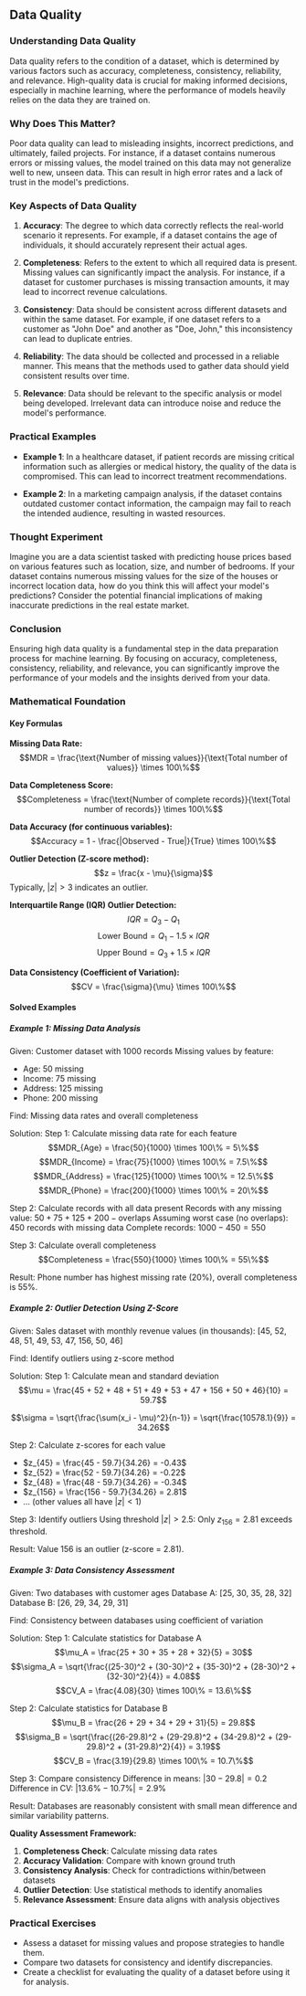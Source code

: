 ## Data Quality

### Understanding Data Quality

Data quality refers to the condition of a dataset, which is determined by various factors such as accuracy, completeness, consistency, reliability, and relevance. High-quality data is crucial for making informed decisions, especially in machine learning, where the performance of models heavily relies on the data they are trained on.

### Why Does This Matter?

Poor data quality can lead to misleading insights, incorrect predictions, and ultimately, failed projects. For instance, if a dataset contains numerous errors or missing values, the model trained on this data may not generalize well to new, unseen data. This can result in high error rates and a lack of trust in the model's predictions.

### Key Aspects of Data Quality

1. **Accuracy**: The degree to which data correctly reflects the real-world scenario it represents. For example, if a dataset contains the age of individuals, it should accurately represent their actual ages.

2. **Completeness**: Refers to the extent to which all required data is present. Missing values can significantly impact the analysis. For instance, if a dataset for customer purchases is missing transaction amounts, it may lead to incorrect revenue calculations.

3. **Consistency**: Data should be consistent across different datasets and within the same dataset. For example, if one dataset refers to a customer as "John Doe" and another as "Doe, John," this inconsistency can lead to duplicate entries.

4. **Reliability**: The data should be collected and processed in a reliable manner. This means that the methods used to gather data should yield consistent results over time.

5. **Relevance**: Data should be relevant to the specific analysis or model being developed. Irrelevant data can introduce noise and reduce the model's performance.

### Practical Examples

- **Example 1**: In a healthcare dataset, if patient records are missing critical information such as allergies or medical history, the quality of the data is compromised. This can lead to incorrect treatment recommendations.

- **Example 2**: In a marketing campaign analysis, if the dataset contains outdated customer contact information, the campaign may fail to reach the intended audience, resulting in wasted resources.

### Thought Experiment

Imagine you are a data scientist tasked with predicting house prices based on various features such as location, size, and number of bedrooms. If your dataset contains numerous missing values for the size of the houses or incorrect location data, how do you think this will affect your model's predictions? Consider the potential financial implications of making inaccurate predictions in the real estate market.

### Conclusion

Ensuring high data quality is a fundamental step in the data preparation process for machine learning. By focusing on accuracy, completeness, consistency, reliability, and relevance, you can significantly improve the performance of your models and the insights derived from your data.

### Mathematical Foundation

#### Key Formulas

**Missing Data Rate:**
$$MDR = \frac{\text{Number of missing values}}{\text{Total number of values}} \times 100\%$$

**Data Completeness Score:**
$$Completeness = \frac{\text{Number of complete records}}{\text{Total number of records}} \times 100\%$$

**Data Accuracy (for continuous variables):**
$$Accuracy = 1 - \frac{|Observed - True|}{True} \times 100\%$$

**Outlier Detection (Z-score method):**
$$z = \frac{x - \mu}{\sigma}$$
Typically, $|z| > 3$ indicates an outlier.

**Interquartile Range (IQR) Outlier Detection:**
$$IQR = Q_3 - Q_1$$
$$\text{Lower Bound} = Q_1 - 1.5 \times IQR$$
$$\text{Upper Bound} = Q_3 + 1.5 \times IQR$$

**Data Consistency (Coefficient of Variation):**
$$CV = \frac{\sigma}{\mu} \times 100\%$$

#### Solved Examples

##### Example 1: Missing Data Analysis

Given: Customer dataset with 1000 records
Missing values by feature:
- Age: 50 missing
- Income: 75 missing  
- Address: 125 missing
- Phone: 200 missing

Find: Missing data rates and overall completeness

Solution:
Step 1: Calculate missing data rate for each feature
$$MDR_{Age} = \frac{50}{1000} \times 100\% = 5\%$$
$$MDR_{Income} = \frac{75}{1000} \times 100\% = 7.5\%$$
$$MDR_{Address} = \frac{125}{1000} \times 100\% = 12.5\%$$
$$MDR_{Phone} = \frac{200}{1000} \times 100\% = 20\%$$

Step 2: Calculate records with all data present
Records with any missing value: $50 + 75 + 125 + 200 - \text{overlaps}$
Assuming worst case (no overlaps): $450$ records with missing data
Complete records: $1000 - 450 = 550$

Step 3: Calculate overall completeness
$$Completeness = \frac{550}{1000} \times 100\% = 55\%$$

Result: Phone number has highest missing rate (20%), overall completeness is 55%.

##### Example 2: Outlier Detection Using Z-Score

Given: Sales dataset with monthly revenue values (in thousands):
[45, 52, 48, 51, 49, 53, 47, 156, 50, 46]

Find: Identify outliers using z-score method

Solution:
Step 1: Calculate mean and standard deviation
$$\mu = \frac{45 + 52 + 48 + 51 + 49 + 53 + 47 + 156 + 50 + 46}{10} = 59.7$$

$$\sigma = \sqrt{\frac{\sum(x_i - \mu)^2}{n-1}} = \sqrt{\frac{10578.1}{9}} = 34.26$$

Step 2: Calculate z-scores for each value
- $z_{45} = \frac{45 - 59.7}{34.26} = -0.43$
- $z_{52} = \frac{52 - 59.7}{34.26} = -0.22$
- $z_{48} = \frac{48 - 59.7}{34.26} = -0.34$
- $z_{156} = \frac{156 - 59.7}{34.26} = 2.81$
- ... (other values all have $|z| < 1$)

Step 3: Identify outliers
Using threshold $|z| > 2.5$:
Only $z_{156} = 2.81$ exceeds threshold.

Result: Value 156 is an outlier (z-score = 2.81).

##### Example 3: Data Consistency Assessment

Given: Two databases with customer ages
Database A: [25, 30, 35, 28, 32]
Database B: [26, 29, 34, 29, 31]

Find: Consistency between databases using coefficient of variation

Solution:
Step 1: Calculate statistics for Database A
$$\mu_A = \frac{25 + 30 + 35 + 28 + 32}{5} = 30$$
$$\sigma_A = \sqrt{\frac{(25-30)^2 + (30-30)^2 + (35-30)^2 + (28-30)^2 + (32-30)^2}{4}} = 4.08$$
$$CV_A = \frac{4.08}{30} \times 100\% = 13.6\%$$

Step 2: Calculate statistics for Database B
$$\mu_B = \frac{26 + 29 + 34 + 29 + 31}{5} = 29.8$$
$$\sigma_B = \sqrt{\frac{(26-29.8)^2 + (29-29.8)^2 + (34-29.8)^2 + (29-29.8)^2 + (31-29.8)^2}{4}} = 3.19$$
$$CV_B = \frac{3.19}{29.8} \times 100\% = 10.7\%$$

Step 3: Compare consistency
Difference in means: $|30 - 29.8| = 0.2$
Difference in CV: $|13.6\% - 10.7\%| = 2.9\%$

Result: Databases are reasonably consistent with small mean difference and similar variability patterns.

**Quality Assessment Framework:**
1. **Completeness Check**: Calculate missing data rates
2. **Accuracy Validation**: Compare with known ground truth
3. **Consistency Analysis**: Check for contradictions within/between datasets
4. **Outlier Detection**: Use statistical methods to identify anomalies
5. **Relevance Assessment**: Ensure data aligns with analysis objectives

### Practical Exercises

- Assess a dataset for missing values and propose strategies to handle them.
- Compare two datasets for consistency and identify discrepancies.
- Create a checklist for evaluating the quality of a dataset before using it for analysis.